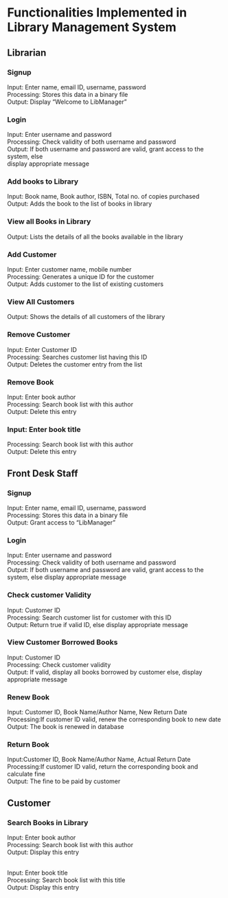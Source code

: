 # Functionalities Implemented in Library Management System

## Librarian

### Signup<br>
Input: Enter name, email ID, username, password<br>
Processing: Stores this data in a binary file<br>
Output: Display “Welcome to LibManager”<br>

### Login<br>
Input: Enter username and password<br>
Processing: Check validity of both username and password<br>
Output: If both username and password are valid, grant access to the system, else               
display appropriate message<br>

### Add books to Library
Input: Book name, Book author, ISBN, Total no. of copies purchased<br>
Output: Adds the book to the list of books in library<br>

### View all Books in Library
Output: Lists the details of all the books available in the library<br>

### Add Customer
Input: Enter customer name, mobile number<br>
Processing: Generates a unique ID for the customer<br>
Output: Adds customer to the list of existing customers<br>

### View All Customers
Output: Shows the details of all customers of the library<br>

### Remove Customer
Input: Enter Customer ID<br>
Processing: Searches customer list having this ID<br>
Output: Deletes the customer entry from the list<br>

### Remove Book
Input: Enter book author<br>
Processing: Search book list with this author<br>
Output: Delete this entry<br>


### Input: Enter book title   
Processing: Search book list with this author<br>
Output: Delete this entry<br>

## Front Desk Staff
### Signup
Input: Enter name, email ID, username, password<br>
Processing: Stores this data in a binary file<br>
Output: Grant access to “LibManager”<br>

### Login
Input: Enter username and password<br>
Processing: Check validity of both username and password<br>
Output: If both username and password are valid, grant access to the system, else display appropriate message<br>

### Check customer Validity
Input: Customer ID<br>
Processing: Search customer list for customer with this ID<br>
Output: Return true if valid ID, else display appropriate message<br>

### View Customer Borrowed Books
Input: Customer ID<br>
Processing: Check customer validity<br>
Output:  If valid, display all books borrowed by customer else, display appropriate message<br>         


### Renew Book
Input: Customer ID, Book Name/Author Name, New Return Date<br>
Processing:If customer ID valid, renew the corresponding book to new date<br>
Output: The book is renewed in database<br>

### Return Book
Input:Customer ID, Book Name/Author Name, Actual Return Date<br>
Processing:If customer ID valid, return the corresponding book and calculate fine<br>
Output:  The fine to be paid by customer<br>

## Customer
### Search Books in Library
Input: Enter book author<br>
Processing: Search book list with this author<br>
Output: Display this entry<br><br>

Input: Enter book title<br> 
Processing: Search book list with this title<br>
Output: Display this entry<br>






